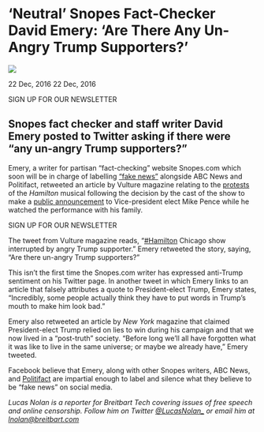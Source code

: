 # ‘Neutral’ Snopes Fact-Checker David Emery: ‘Are There Any Un-Angry Trump Supporters?’

![][1]

22 Dec, 2016 22 Dec, 2016

SIGN UP FOR OUR NEWSLETTER

## Snopes fact checker and staff writer David Emery posted to Twitter asking if there were “any un-angry Trump supporters?”

Emery, a writer for partisan “fact-checking” website Snopes.com which soon will be in charge of labelling [“fake news”] alongside ABC News and Politifact, retweeted an article by Vulture magazine relating to the [protests] of the *Hamilton* musical following the decision by the cast of the show to make a [public announcement] to Vice-president elect Mike Pence while he watched the performance with his family.

SIGN UP FOR OUR NEWSLETTER

The tweet from Vulture magazine reads, “[\#Hamilton] Chicago show interrupted by angry Trump supporter.” Emery retweeted the story, saying, “Are there un-angry Trump supporters?”

This isn’t the first time the Snopes.com writer has expressed anti-Trump sentiment on his Twitter page. In another tweet in which Emery links to an article that falsely attributes a quote to President-elect Trump, Emery states, “Incredibly, some people actually think they have to put words in Trump’s mouth to make him look bad.”

Emery also retweeted an article by *New York* magazine that claimed President-elect Trump relied on lies to win during his campaign and that we now lived in a “post-truth” society. “Before long we’ll all have forgotten what it was like to live in the same universe; or maybe we already have,” Emery tweeted.

Facebook believe that Emery, along with other Snopes writers, ABC News, and [Politifact] are impartial enough to label and silence what they believe to be “fake news” on social media.

*Lucas Nolan is a reporter for Breitbart Tech covering issues of free speech and online censorship. Follow him on Twitter* [*@LucasNolan\_*] *or email him at* [*lnolan@breitbart.com*]

  [1]: http://media.breitbart.com/media/2016/11/GettyImages-621866810-640x480.jpg
  [“fake news”]: http://www.breitbart.com/tech/2016/12/15/facebook-introduce-warning-labels-stories-deemed-fake-news/
  [protests]: http://www.breitbart.com/big-hollywood/2016/11/19/boycotthamilton-trends-hamilton-cast-members-harass-mike-pence/
  [public announcement]: http://www.breitbart.com/big-hollywood/2016/11/19/tolerance-hamilton-cast-lectures-mike-pence-broadway-stage/
  [\#Hamilton]: https://twitter.com/hashtag/Hamilton?src=hash
  [Politifact]: http://www.breitbart.com/tech/2016/12/16/flashback-weekly-standard-data-shows-politifact-has-it-out-for-republicans/
  [*@LucasNolan\_*]: http://twitter.com/lucasnolan_
  [*lnolan@breitbart.com*]: http://www.breitbart.com/wp-admin/blank
